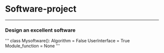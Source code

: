 # Software-project

***
### Design an excellent software
'''
class Mysoftware():
	Algorithm     = False
	UserInterface = True
  Module_function = None
'''
